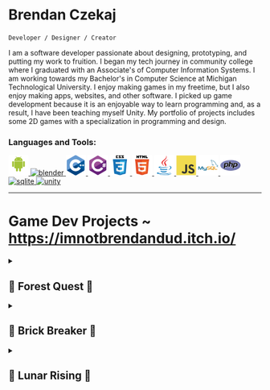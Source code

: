 # Brendan Czekaj
`Developer / Designer / Creator`

I am a software developer passionate about designing, prototyping, and putting my work to fruition. I began my tech journey in community college where I graduated with an Associate's of Computer Information Systems. I am working towards my Bachelor's in Computer Science at Michigan Technological University. I enjoy making games in my freetime, but I also enjoy making apps, websites, and other software. I picked up game development because it is an enjoyable way to learn programming and, as a result, I have been teaching myself Unity. My portfolio of projects includes some 2D games with a specialization in programming and design.
<h3 align="left">Languages and Tools:</h3>
<p align="left"> <a href="https://developer.android.com" target="_blank" rel="noreferrer"> <img src="https://raw.githubusercontent.com/devicons/devicon/master/icons/android/android-original-wordmark.svg" alt="android" width="40" height="40"/> </a> <a href="https://www.blender.org/" target="_blank" rel="noreferrer"> <img src="https://download.blender.org/branding/community/blender_community_badge_white.svg" alt="blender" width="40" height="40"/> </a> <a href="https://www.w3schools.com/cpp/" target="_blank" rel="noreferrer"> <img src="https://raw.githubusercontent.com/devicons/devicon/master/icons/cplusplus/cplusplus-original.svg" alt="cplusplus" width="40" height="40"/> </a> <a href="https://www.w3schools.com/cs/" target="_blank" rel="noreferrer"> <img src="https://raw.githubusercontent.com/devicons/devicon/master/icons/csharp/csharp-original.svg" alt="csharp" width="40" height="40"/> </a> <a href="https://www.w3schools.com/css/" target="_blank" rel="noreferrer"> <img src="https://raw.githubusercontent.com/devicons/devicon/master/icons/css3/css3-original-wordmark.svg" alt="css3" width="40" height="40"/> </a> <a href="https://www.w3.org/html/" target="_blank" rel="noreferrer"> <img src="https://raw.githubusercontent.com/devicons/devicon/master/icons/html5/html5-original-wordmark.svg" alt="html5" width="40" height="40"/> </a> <a href="https://www.java.com" target="_blank" rel="noreferrer"> <img src="https://raw.githubusercontent.com/devicons/devicon/master/icons/java/java-original.svg" alt="java" width="40" height="40"/> </a> <a href="https://developer.mozilla.org/en-US/docs/Web/JavaScript" target="_blank" rel="noreferrer"> <img src="https://raw.githubusercontent.com/devicons/devicon/master/icons/javascript/javascript-original.svg" alt="javascript" width="40" height="40"/> </a> <a href="https://www.mysql.com/" target="_blank" rel="noreferrer"> <img src="https://raw.githubusercontent.com/devicons/devicon/master/icons/mysql/mysql-original-wordmark.svg" alt="mysql" width="40" height="40"/> </a> <a href="https://www.php.net" target="_blank" rel="noreferrer"> <img src="https://raw.githubusercontent.com/devicons/devicon/master/icons/php/php-original.svg" alt="php" width="40" height="40"/> </a> <a href="https://www.sqlite.org/" target="_blank" rel="noreferrer"> <img src="https://www.vectorlogo.zone/logos/sqlite/sqlite-icon.svg" alt="sqlite" width="40" height="40"/> </a> <a href="https://unity.com/" target="_blank" rel="noreferrer"> <img src="https://www.vectorlogo.zone/logos/unity3d/unity3d-icon.svg" alt="unity" width="40" height="40"/> </a> </p>

---

# Game Dev Projects ~ https://imnotbrendandud.itch.io/
<details> 
  <summary>
    
  ## :evergreen_tree: Forest Quest :evergreen_tree:
    
  </summary>

**Forest Quest is a 2D top-down role-playing game inspired by The Legend of Zelda. The game was developed as a school project requiring our 5-man team to finish within 4 weeks. There were no constraints to the project other than the deadline. This meant that our team could make any game we wanted. But first, we had to propose an idea to our professor. Working on the project was a treat, providing me with stress, anxiety, and self-doubt (Nice!).  With hours of hard work and dedication, the team was able to pull off a miracle and get it done. We received positive feedback on the game, but it still has many bugs that I will leave untouched for the memories. Anyways, that is Forest Quest. Shoutout to the team for putting the project to fruition and our professor for believing in us. What an opportunity it was to work on this project all the while cooperating on a team, adapting to a deadline, and handling stress.**
  
![Forest Quest](https://user-images.githubusercontent.com/81782166/198699695-655c63ec-7d3d-4d21-8fe4-047f72a2d349.png)

![FQDemonstration](https://user-images.githubusercontent.com/81782166/200076719-fc061a2c-1c0a-4198-87a1-f6d75b90d1f4.gif)
</details>

<details>
<summary> 
  
 ## 🧱 Brick Breaker 🧱 
 
</summary>

**This Brickbreaker remake is my first game with stylized art. The game has 3 powerups, a scoring system, and a game over screen. Simple but addictive, Brickbreaker has a smooth and polished flow to it.**

![BrickBreakerDem](https://user-images.githubusercontent.com/81782166/204042132-ef579994-60fd-4fd5-87d3-83c590ed95ee.gif)
![BrickBreakerDem2](https://user-images.githubusercontent.com/81782166/204042154-ea14e1d5-3119-4b11-ada8-1354b3375966.gif)
</details>

<details>
<summary>
  
## 🌙 Lunar Rising 🚀

</summary>

***Details and download link posted at: https://huskygamedev.itch.io/lunar-rising***

</details>
